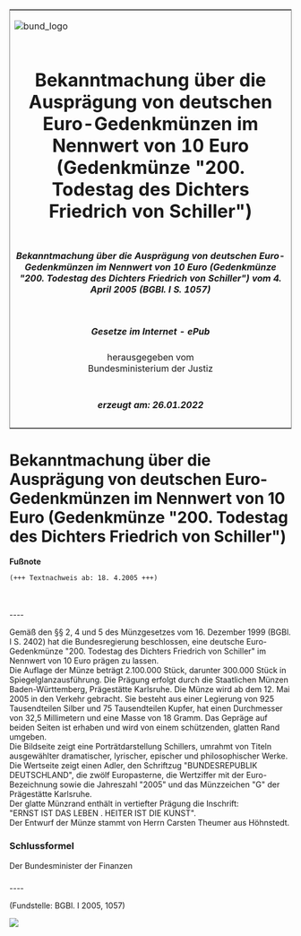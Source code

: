 <span id="DECKBLATT.html"></span>

<table border="0" frame="border" width="100%">

<tr valign="top">

<td align="left">

![bund\_logo](BfJ_2021_Web_de_de.gif)

</td>

<td align="right">

 

</td>

</tr>

<tr align="center" valign="middle">

<td colspan="2">

# Bekanntmachung über die Ausprägung von deutschen Euro-Gedenkmünzen im Nennwert von 10 Euro (Gedenkmünze "200. Todestag des Dichters Friedrich von Schiller")

</td>

</tr>

<tr align="center" valign="middle">

<td colspan="2">

##### Bekanntmachung über die Ausprägung von deutschen Euro-Gedenkmünzen im Nennwert von 10 Euro (Gedenkmünze "200. Todestag des Dichters Friedrich von Schiller") vom 4. April 2005 (BGBl. I S. 1057)

</td>

</tr>

<tr align="center" valign="middle">

<td colspan="2">

  
  

##### Gesetze im Internet - ePub  
  
herausgegeben vom  
Bundesministerium der Justiz

</td>

</tr>

<tr align="center" valign="bottom">

<td colspan="2">

  
  

##### erzeugt am: 26.01.2022

</td>

</tr>

</table>

<span id="BJNR105700005.html"></span>

# Bekanntmachung über die Ausprägung von deutschen Euro-Gedenkmünzen im Nennwert von 10 Euro (Gedenkmünze "200. Todestag des Dichters Friedrich von Schiller")

<div>

  
**Fußnote**

<div class="jnhtml">

<div>

<div class="jurAbsatz">

  

``` 
(+++ Textnachweis ab: 18. 4.2005 +++)

 
```

</div>

</div>

</div>

</div>

<span id="BJNR105700005BJNE000100000.html"></span>

###   
\----

<div>

<div class="jnhtml">

<div>

<div class="jurAbsatz">

Gemäß den §§ 2, 4 und 5 des Münzgesetzes vom 16. Dezember 1999 (BGBl. I
S. 2402) hat die Bundesregierung beschlossen, eine deutsche
Euro-Gedenkmünze "200. Todestag des Dichters Friedrich von Schiller" im
Nennwert von 10 Euro prägen zu lassen.  
Die Auflage der Münze beträgt 2.100.000 Stück, darunter 300.000 Stück in
Spiegelglanzausführung. Die Prägung erfolgt durch die Staatlichen Münzen
Baden-Württemberg, Prägestätte Karlsruhe. Die Münze wird ab dem 12. Mai
2005 in den Verkehr gebracht. Sie besteht aus einer Legierung von 925
Tausendteilen Silber und 75 Tausendteilen Kupfer, hat einen Durchmesser
von 32,5 Millimetern und eine Masse von 18 Gramm. Das Gepräge auf beiden
Seiten ist erhaben und wird von einem schützenden, glatten Rand
umgeben.  
Die Bildseite zeigt eine Porträtdarstellung Schillers, umrahmt von
Titeln ausgewählter dramatischer, lyrischer, epischer und
philosophischer Werke.  
Die Wertseite zeigt einen Adler, den Schriftzug "BUNDESREPUBLIK
DEUTSCHLAND", die zwölf Europasterne, die Wertziffer mit der
Euro-Bezeichnung sowie die Jahreszahl "2005" und das Münzzeichen "G" der
Prägestätte Karlsruhe.  
Der glatte Münzrand enthält in vertiefter Prägung die Inschrift:  
"ERNST IST DAS LEBEN . HEITER IST DIE KUNST".  
Der Entwurf der Münze stammt von Herrn Carsten Theumer aus Höhnstedt.

</div>

</div>

</div>

</div>

<span id="BJNR105700005BJNE000200000.html"></span>

### Schlussformel  

<div>

<div class="jnhtml">

<div>

<div class="jurAbsatz">

Der Bundesminister der Finanzen

</div>

</div>

</div>

</div>

<span id="BJNR105700005BJNE000300000.html"></span>

###   
\----

<div>

<div class="jnhtml">

<div>

<div class="jurAbsatz">

<div class="kommentar_Fundstelle">

  
(Fundstelle: BGBl. I 2005, 1057)

</div>

  
  
![](bgbl1_2005_j1057_0010.jpeg)  
  

</div>

</div>

</div>

</div>
